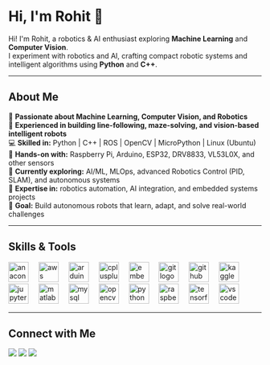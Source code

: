 <h1 align="left">Hi, I'm Rohit 👋</h1>

<p align="left">
Hi! I'm Rohit, a robotics & AI enthusiast exploring <b>Machine Learning</b> and <b>Computer Vision</b>.<br>
I experiment with robotics and AI, crafting compact robotic systems and intelligent algorithms using <b>Python</b> and <b>C++</b>.
</p>

---

<h2 align="left">About Me</h2>

🤖 **Passionate about Machine Learning, Computer Vision, and Robotics**  
🎯 **Experienced in building line-following, maze-solving, and vision-based intelligent robots**  
💻 **Skilled in:** Python | C++ | ROS | OpenCV | MicroPython | Linux (Ubuntu)  
🔧 **Hands-on with:** Raspberry Pi, Arduino, ESP32, DRV8833, VL53L0X, and other sensors  
🧩 **Currently exploring:** AI/ML, MLOps, advanced Robotics Control (PID, SLAM), and autonomous systems  
💬 **Expertise in:** robotics automation, AI integration, and embedded systems projects  
🎯 **Goal:** Build autonomous robots that learn, adapt, and solve real-world challenges

---

<h2 align="left">Skills & Tools</h2>

<div align="left">
  <img src="https://cdn.jsdelivr.net/gh/devicons/devicon/icons/anaconda/anaconda-original.svg" height="40" alt="anaconda logo" />
  <img width="12" />
  <img src="https://cdn.jsdelivr.net/gh/devicons/devicon/icons/amazonwebservices/amazonwebservices-original-wordmark.svg" height="40" alt="aws logo" />
  <img width="12" />
  <img src="https://cdn.jsdelivr.net/gh/devicons/devicon/icons/arduino/arduino-original.svg" height="40" alt="arduino logo" />
  <img width="12" />
  <img src="https://cdn.jsdelivr.net/gh/devicons/devicon/icons/cplusplus/cplusplus-original.svg" height="40" alt="cplusplus logo" />
  <img width="12" />
  <img src="https://cdn.jsdelivr.net/gh/devicons/devicon/icons/embeddedc/embeddedc-original.svg" height="40" alt="embeddedc logo" />
  <img width="12" />
  <img src="https://cdn.jsdelivr.net/gh/devicons/devicon/icons/git/git-plain-wordmark.svg" height="40" alt="git logo" />
  <img width="12" />
  <img src="https://cdn.jsdelivr.net/gh/devicons/devicon/icons/github/github-original-wordmark.svg" height="40" alt="github logo" />
  <img width="12" />
  <img src="https://cdn.jsdelivr.net/gh/devicons/devicon/icons/kaggle/kaggle-original.svg" height="40" alt="kaggle logo" />
  <img width="12" />
  <img src="https://cdn.jsdelivr.net/gh/devicons/devicon/icons/jupyter/jupyter-original.svg" height="40" alt="jupyter logo" />
  <img width="12" />
  <img src="https://cdn.jsdelivr.net/gh/devicons/devicon/icons/matlab/matlab-original.svg" height="40" alt="matlab logo" />
  <img width="12" />
  <img src="https://cdn.jsdelivr.net/gh/devicons/devicon/icons/mysql/mysql-original.svg" height="40" alt="mysql logo" />
  <img width="12" />
  <img src="https://cdn.jsdelivr.net/gh/devicons/devicon/icons/opencv/opencv-original.svg" height="40" alt="opencv logo" />
  <img width="12" />
  <img src="https://cdn.jsdelivr.net/gh/devicons/devicon/icons/python/python-original.svg" height="40" alt="python logo" />
  <img width="12" />
  <img src="https://cdn.jsdelivr.net/gh/devicons/devicon/icons/raspberrypi/raspberrypi-original.svg" height="40" alt="raspberrypi logo" />
  <img width="12" />
  <img src="https://cdn.jsdelivr.net/gh/devicons/devicon/icons/tensorflow/tensorflow-original.svg" height="40" alt="tensorflow logo" />
  <img width="12" />
  <img src="https://cdn.jsdelivr.net/gh/devicons/devicon/icons/vscode/vscode-original.svg" height="40" alt="vscode logo" />
</div>

---

<h2 align="left">Connect with Me</h2>

<p align="left">
  <a href="https://www.linkedin.com/in/rohit-shimpi/" target="_blank"><img src="https://img.shields.io/badge/LinkedIn-0077B5?style=for-the-badge&logo=linkedin&logoColor=white" /></a>
  <a href="https://github.com/rohitshimpi" target="_blank"><img src="https://img.shields.io/badge/GitHub-181717?style=for-the-badge&logo=github&logoColor=white" /></a>
  <a href="mailto:your-email@example.com" target="_blank"><img src="https://img.shields.io/badge/Email-D14836?style=for-the-badge&logo=gmail&logoColor=white" /></a>
</p>
